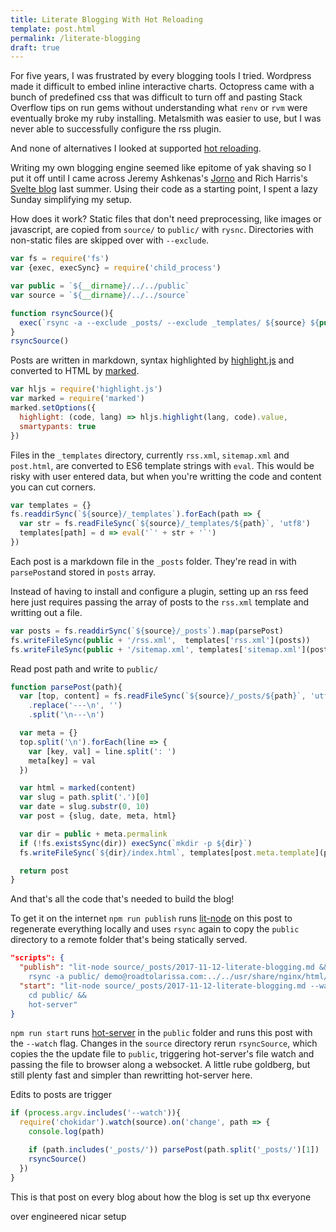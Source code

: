 ```yaml
---
title: Literate Blogging With Hot Reloading 
template: post.html
permalink: /literate-blogging
draft: true
---
```


For five years, I was frustrated by every blogging tools I tried. Wordpress made it difficult to embed inline interactive charts. Octopress came with a bunch of predefined css that was difficult to turn off and pasting Stack Overflow tips on run gems without understanding what `renv` or `rvm` were eventually broke my ruby installing. Metalsmith was easier to use, but I was never able to successfully configure the rss plugin.

And none of alternatives I looked at supported [hot reloading](https://roadtolarissa.com/hot-reload).

Writing my own blogging engine seemed like epitome of yak shaving so I put it off until I came across Jeremy Ashkenas's [Jorno](http://ashkenas.com/journo/docs/journo.html) and Rich Harris's [Svelte blog](https://github.com/sveltejs/svelte.technology/blob/1fc419a37aa47cc54eaa8e65661bd80894a653b0/scripts/prep/build-blog.js) last summer. Using their code as a starting point, I spent a lazy Sunday simplifying my setup. 

<div id='graph'></div>

How does it work? Static files that don't need preprocessing, like images or javascript, are copied from `source/` to `public/` with `rysnc`. Directories with non-static files are skipped over with `--exclude`.

```javascript
var fs = require('fs')
var {exec, execSync} = require('child_process')

var public = `${__dirname}/../../public`
var source = `${__dirname}/../../source`

function rsyncSource(){
  exec(`rsync -a --exclude _posts/ --exclude _templates/ ${source} ${public}`)
}
rsyncSource()
```

Posts are written in markdown, syntax highlighted by [highlight.js]() and converted to HTML by [marked](). 

```javascript
var hljs = require('highlight.js')
var marked = require('marked')
marked.setOptions({
  highlight: (code, lang) => hljs.highlight(lang, code).value,
  smartypants: true
})
```

Files in the `_templates` directory, currently `rss.xml`, `sitemap.xml` and  `post.html`,  are converted to ES6 template strings with `eval`. This would be risky with user entered data, but when you're writting the code and content you can cut corners.

```javascript
var templates = {}
fs.readdirSync(`${source}/_templates`).forEach(path => {
  var str = fs.readFileSync(`${source}/_templates/${path}`, 'utf8')
  templates[path] = d => eval('`' + str + '`')
})
```

Each post is a markdown file in the `_posts` folder.  They're read in with `parsePost`and stored in `posts` array.

Instead of having to install and configure a plugin, setting up an rss feed here just requires passing the array of posts to the `rss.xml` template and writting out a file. 

```javascript
var posts = fs.readdirSync(`${source}/_posts`).map(parsePost)
fs.writeFileSync(public + '/rss.xml',  templates['rss.xml'](posts))
fs.writeFileSync(public + '/sitemap.xml', templates['sitemap.xml'](posts))
```

Read post path and write to `public/`

```javascript
function parsePost(path){
  var [top, content] = fs.readFileSync(`${source}/_posts/${path}`, 'utf8')
    .replace('---\n', '')
    .split('\n---\n')

  var meta = {}
  top.split('\n').forEach(line => {
    var [key, val] = line.split(': ')
    meta[key] = val
  })

  var html = marked(content)
  var slug = path.split('.')[0]
  var date = slug.substr(0, 10)
  var post = {slug, date, meta, html}

  var dir = public + meta.permalink
  if (!fs.existsSync(dir)) execSync(`mkdir -p ${dir}`)
  fs.writeFileSync(`${dir}/index.html`, templates[post.meta.template](post))

  return post
}
```

And that's all the code that's needed to build the blog!

To get it on the internet `npm run publish` runs [lit-node](TKTKT) on this post to regenerate everything locally and uses `rsync` again to copy the `public` directory to a remote folder that's being statically served.

```json
"scripts": {
  "publish": "lit-node source/_posts/2017-11-12-literate-blogging.md && 
    rsync -a public/ demo@roadtolarissa.com:../../usr/share/nginx/html/",
  "start": "lit-node source/_posts/2017-11-12-literate-blogging.md --watch & 
    cd public/ && 
    hot-server"
}
```

`npm run start` runs [hot-server](https://github.com/1wheel/hot-server) in the `public` folder and runs this post with the `--watch` flag. Changes in the `source` directory rerun `rsyncSource`, which copies the the update file to `public`, triggering hot-server's file watch and passing the file to browser along a websocket. A little rube goldberg, but still plenty fast and simpler than rewritting hot-server here.  

Edits to posts are trigger 

```javascript
if (process.argv.includes('--watch')){
  require('chokidar').watch(source).on('change', path => {
    console.log(path)

    if (path.includes('_posts/')) parsePost(path.split('_posts/')[1])
    rsyncSource()
  })
}
```

This is that post on every blog about how the blog is set up
thx everyone

over engineered nicar setup